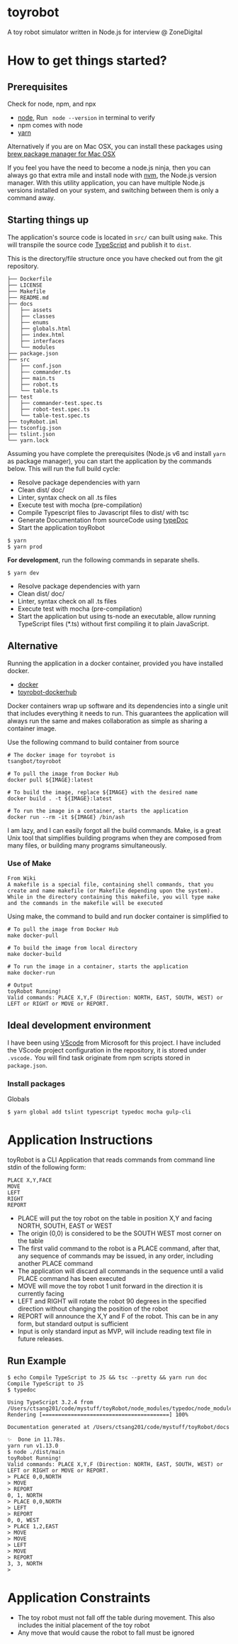 # toyrobot
A toy robot simulator written in Node.js for interview @ ZoneDigital

# How to get things started?

## Prerequisites
Check for node, npm, and npx

- [node](https://nodejs.org/en/), Run ` node --version` in terminal to verify
- npm comes with node
- [yarn](https://yarnpkg.com/en/docs/install#mac-stable)

Alternatively if you are on Mac OSX, you can install these packages using [brew package manager for Mac OSX](https://brew.sh/) 

If you feel you have the need to become a node.js ninja, then you can always go that extra mile and install node with [nvm](https://github.com/creationix/nvm/blob/master/README.md), the Node.js version manager. With this utility application, you can have multiple Node.js versions installed on your system, and switching between them is only a command away. 

## Starting things up

The application's source code is located in `src/` can built using `make`. This will transpile the source code [TypeScript](https://www.typescriptlang.org/docs/home.html) and publish it to `dist`.

This is the directory/file structure once you have checked out from the git repository.
```shell
├── Dockerfile
├── LICENSE
├── Makefile
├── README.md
├── docs
│   ├── assets
│   ├── classes
│   ├── enums
│   ├── globals.html
│   ├── index.html
│   ├── interfaces
│   └── modules
├── package.json
├── src
│   ├── conf.json
│   ├── commander.ts
│   ├── main.ts
│   ├── robot.ts
│   └── table.ts
├── test
│   ├── commander-test.spec.ts
│   ├── robot-test.spec.ts
│   └── table-test.spec.ts
├── toyRobot.iml
├── tsconfig.json
├── tslint.json
└── yarn.lock
```

Assuming you have complete the prerequisites (Node.js v6 and install `yarn` as package manager), you can start the application by the commands below.
This will run the full build cycle:
- Resolve package dependencies with yarn
- Clean dist/ doc/
- Linter, syntax check on all .ts files
- Execute test with mocha (pre-compilation)
- Compile Typescript files to Javascript files to dist/ with tsc
- Generate Documentation from sourceCode using [typeDoc](https://typedoc.org/) 
- Start the application toyRobot

```shell
$ yarn
$ yarn prod
```

**For development**, run the following commands in separate shells.

```shell
$ yarn dev
```
- Resolve package dependencies with yarn
- Clean dist/ doc/
- Linter, syntax check on all .ts files
- Execute test with mocha (pre-compilation)
- Start the application but using ts-node an executable, allow running TypeScript files (*.ts) without first compiling it to plain JavaScript.

## Alternative

Running the application in a docker container, provided you have installed docker.
- [docker](https://www.docker.com/get-started)
- [toyrobot-dockerhub](https://hub.docker.com/r/tsangbot/toyrobot)

Docker containers wrap up software and its dependencies into a single unit that includes everything it needs to run. This guarantees the application will always run the same and makes collaboration as simple as sharing a container image.

Use the following command to build container from source
``` shell
# The docker image for toyrobot is 
tsangbot/toyrobot

# To pull the image from Docker Hub
docker pull ${IMAGE}:latest

# To build the image, replace ${IMAGE} with the desired name 
docker build . -t ${IMAGE}:latest

# To run the image in a container, starts the application
docker run --rm -it ${IMAGE} /bin/ash
```

I am lazy, and I can easily forgot all the build commands. Make, is a great Unix tool that simplifies building programs when they are composed from many files, or building many programs simultaneously. 

### Use of Make

```
From Wiki
A makefile is a special file, containing shell commands, that you create and name makefile (or Makefile depending upon the system). While in the directory containing this makefile, you will type make and the commands in the makefile will be executed
```

Using make, the command to build and run docker container is simplified to
``` shell
# To pull the image from Docker Hub
make docker-pull 

# To build the image from local directory
make docker-build

# To run the image in a container, starts the application
make docker-run

# Output
toyRobot Running!
Valid commands: PLACE X,Y,F (Direction: NORTH, EAST, SOUTH, WEST) or LEFT or RIGHT or MOVE or REPORT.
```



## Ideal development environment

I have been using [VScode](https://code.visualstudio.com/download) from Microsoft for this project. I have included the VScode project configuration in the repository, it is stored under `.vscode.` You will find task originate from npm scripts stored in `package.json`. 


### Install packages

Globals
```
$ yarn global add tslint typescript typedoc mocha gulp-cli
```

# Application Instructions
toyRobot is a CLI Application that reads commands from command line stdin of the following form:
```shell
PLACE X,Y,FACE
MOVE
LEFT
RIGHT
REPORT
```
-	PLACE will put the toy robot on the table in position X,Y and facing NORTH, SOUTH, EAST or WEST
-	The origin (0,0) is considered to be the SOUTH WEST most corner on the table
-	The first valid command to the robot is a PLACE command, after that, any sequence of commands may be issued, in any order, including another PLACE command
-	The application will discard all commands in the sequence until a valid PLACE command has been executed
-	MOVE will move the toy robot 1 unit forward in the direction it is currently facing
-	LEFT and RIGHT will rotate the robot 90 degrees in the specified direction without changing the position of the robot
-	REPORT will announce the X,Y and F of the robot. This can be in any form, but standard output is sufficient
-	Input is only standard input as MVP, will include reading text file in future releases.

## Run Example
```shell
$ echo Compile TypeScript to JS && tsc --pretty && yarn run doc
Compile TypeScript to JS
$ typedoc

Using TypeScript 3.2.4 from /Users/ctsang201/code/mystuff/toyRobot/node_modules/typedoc/node_modules/typescript/lib
Rendering [========================================] 100%

Documentation generated at /Users/ctsang201/code/mystuff/toyRobot/docs

✨  Done in 11.78s.
yarn run v1.13.0
$ node ./dist/main
toyRobot Running!
Valid commands: PLACE X,Y,F (Direction: NORTH, EAST, SOUTH, WEST) or LEFT or RIGHT or MOVE or REPORT.
> PLACE 0,0,NORTH
> MOVE
> REPORT
0, 1, NORTH
> PLACE 0,0,NORTH
> LEFT
> REPORT
0, 0, WEST
> PLACE 1,2,EAST
> MOVE
> MOVE
> LEFT
> MOVE
> REPORT
3, 3, NORTH
> 
```

# Application Constraints
-	The toy robot must not fall off the table during movement. This also includes the initial placement of the toy robot
-	Any move that would cause the robot to fall must be ignored
 




